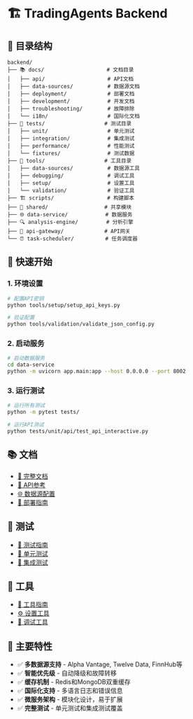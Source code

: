 # 🏗️ TradingAgents Backend

## 📁 目录结构

```
backend/
├── 📚 docs/                    # 文档目录
│   ├── api/                    # API文档
│   ├── data-sources/           # 数据源文档
│   ├── deployment/             # 部署文档
│   ├── development/            # 开发文档
│   ├── troubleshooting/        # 故障排除
│   └── i18n/                   # 国际化文档
├── 🧪 tests/                   # 测试目录
│   ├── unit/                   # 单元测试
│   ├── integration/            # 集成测试
│   ├── performance/            # 性能测试
│   └── fixtures/               # 测试数据
├── 🔧 tools/                   # 工具目录
│   ├── data-sources/           # 数据源工具
│   ├── debugging/              # 调试工具
│   ├── setup/                  # 设置工具
│   └── validation/             # 验证工具
├── 🏗️ scripts/                 # 构建脚本
├── 🔗 shared/                  # 共享模块
├── 🌐 data-service/            # 数据服务
├── 🔍 analysis-engine/         # 分析引擎
├── 🚪 api-gateway/             # API网关
└── ⏰ task-scheduler/          # 任务调度器
```

## 🚀 快速开始

### 1. 环境设置
```bash
# 配置API密钥
python tools/setup/setup_api_keys.py

# 验证配置
python tools/validation/validate_json_config.py
```

### 2. 启动服务
```bash
# 启动数据服务
cd data-service
python -m uvicorn app.main:app --host 0.0.0.0 --port 8002
```

### 3. 运行测试
```bash
# 运行所有测试
python -m pytest tests/

# 运行API测试
python tests/unit/api/test_api_interactive.py
```

## 📚 文档

- [📖 完整文档](docs/README.md)
- [🔌 API参考](docs/api/data-source-api-reference.md)
- [🌐 数据源配置](docs/data-sources/new-us-data-sources.md)
- [🚀 部署指南](docs/deployment/deployment-guide.md)

## 🧪 测试

- [🧪 测试指南](tests/README.md)
- [🔬 单元测试](tests/unit/)
- [🔗 集成测试](tests/integration/)

## 🔧 工具

- [🔧 工具指南](tools/README.md)
- [⚙️ 设置工具](tools/setup/)
- [🐛 调试工具](tools/debugging/)

## 🌟 主要特性

- ✅ **多数据源支持** - Alpha Vantage, Twelve Data, FinnHub等
- ✅ **智能优先级** - 自动降级和故障转移
- ✅ **缓存机制** - Redis和MongoDB双重缓存
- ✅ **国际化支持** - 多语言日志和错误信息
- ✅ **微服务架构** - 模块化设计，易于扩展
- ✅ **完整测试** - 单元测试和集成测试覆盖
